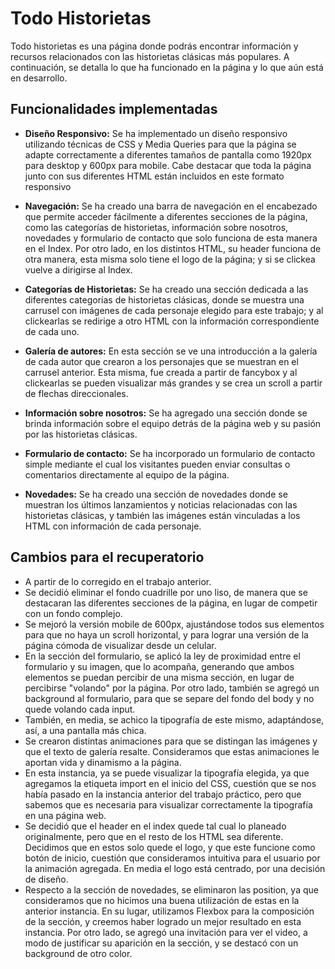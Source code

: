 # Todo Historietas

Todo historietas es una página donde  podrás encontrar información y recursos relacionados con las historietas clásicas más populares. A continuación, se detalla lo que ha funcionado en la página y lo que aún está en desarrollo.

## Funcionalidades implementadas

- **Diseño Responsivo:** Se ha implementado un diseño responsivo utilizando técnicas de CSS y Media Queries para que la página se adapte correctamente a diferentes tamaños de pantalla como 1920px para desktop y 600px para mobile. Cabe destacar que toda la página junto con sus diferentes HTML están incluidos en este formato responsivo 

- **Navegación:** Se ha creado una barra de navegación en el encabezado que permite acceder fácilmente a diferentes secciones de la página, como las categorías de historietas, información sobre nosotros, novedades y formulario de contacto que solo funciona de esta manera en el Index. Por otro lado, en los distintos HTML, su header funciona de otra manera, esta misma solo tiene el logo de la página; y si se clickea vuelve a dirigirse al Index.

- **Categorías de Historietas:** Se ha creado una sección dedicada a las diferentes categorías de historietas clásicas, donde se muestra una carrusel con imágenes de cada personaje elegido para este trabajo; y al clickearlas se redirige a otro HTML con la información correspondiente de cada uno.

- **Galería de autores:** En esta sección se ve una introducción a la galería de cada autor que crearon a los personajes que se muestran en el carrusel anterior. Esta misma, fue creada a partir de fancybox y al clickearlas se pueden visualizar más grandes y se crea un scroll a partir de flechas direccionales. 

- **Información sobre nosotros:** Se ha agregado una sección donde se brinda información sobre el equipo detrás de la página web y su pasión por las historietas clásicas.

- **Formulario de contacto:** Se ha incorporado un formulario de contacto simple mediante el cual los visitantes pueden enviar consultas o comentarios directamente al equipo de la página.

- **Novedades:** Se ha creado una sección de novedades donde se muestran los últimos lanzamientos y noticias relacionadas con las historietas clásicas, y también las imágenes están vinculadas a los HTML con información de cada personaje.

## Cambios para el recuperatorio

- A partir de lo corregido en el trabajo anterior. 
- Se decidió eliminar el fondo cuadrille por uno liso, de manera que se destacaran las diferentes secciones de la página, en lugar de competir con un fondo complejo. 
- Se mejoró la versión mobile de 600px, ajustándose todos sus elementos para que no haya un scroll horizontal, y para lograr una versión de la página cómoda de visualizar desde un celular.
- En la sección del formulario, se aplicó la ley de proximidad entre el formulario y su imagen, que lo acompaña, generando que ambos elementos se puedan percibir de una misma sección, en lugar de percibirse "volando" por la página. Por otro lado, también se agregó un background al formulario, para que se separe del fondo del body y no quede volando cada input.
- También, en media, se achico la tipografía de este mismo, adaptándose, así, a una pantalla más chica.
- Se crearon distintas animaciones para que se distingan las imágenes y que el texto de galería resalte. Consideramos que estas animaciones le aportan vida y dinamismo a la página. 
- En esta instancia, ya se puede visualizar la tipografía elegida, ya que agregamos la etiqueta import en el inicio del CSS, cuestión que se nos había pasado en la instancia anterior del trabajo práctico, pero que sabemos que es necesaria para visualizar correctamente la tipografía en una página web. 
- Se decidió que el header en el index quede tal cual lo planeado originalmente, pero que en el resto de los HTML sea diferente. Decidimos que en estos solo quede el logo, y que este funcione como botón de inicio, cuestión que consideramos intuitiva para el usuario por la animación agregada. En media el logo está centrado, por una decisión de diseño. 
- Respecto a la sección de novedades, se eliminaron las position, ya que consideramos que no hicimos una buena utilización de estas en la anterior instancia. En su lugar, utilizamos Flexbox para la composición de la sección, y creemos haber logrado un mejor resultado en esta instancia. Por otro lado, se agregó una invitación para ver el video, a modo de justificar su aparición en la sección, y se destacó con un background de otro color. 
